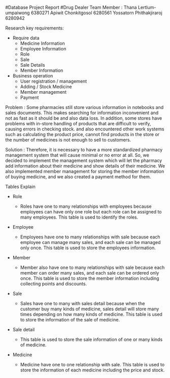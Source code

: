 #Database Project Report
#Drug Dealer
Team Member :
Thana Lertlum-umpaiwong 6380271
Apiwit Chonkitgosol 6280561
Yossatorn Phithakjiraroj 6280942

Research key requirements:
- Require data
    - Medicine Information
    - Employee Information
    - Role
    - Sale
    - Sale Details
    - Member Information
- Business operation
    - User registration / management
    - Adding / Stock Medicine
    - Member management
    - Payment
    
Problem : Some pharmacies still store various information in notebooks and sales documents. This makes searching for information inconvenient and not as fast as it should be and also data loss. In addition, some stores have problems with in-store handling of products that are difficult to verify, causing errors in checking stock. and also encountered other work systems such as calculating the product price, cannot find products in the store or the number of medicines is not enough to sell to customers.

Solution : Therefore, it is necessary to have a more standardized pharmacy management system that will cause minimal or no error at all. So, we decided to implement the management system which will let the pharmacy add information about their medicine and show details of their medicine. We also implemented member management for storing the member information of buying medicine, and we also created a payment method for them.


Tables Explain
- Role
	- Roles have one to many relationships with employees because employees can have only one role but each role can be assigned to many employees. This table is used to identify the roles.

- Employee
	- Employees have one to many relationships with sale because each employee can manage many sales, and each sale can be managed only once. This table is used to store the employees information.

- Member
	- Member also have one to many relationships with sale because each member can order many sales, and each sale can be ordered only once. This table is used to store the member information including collecting points and discounts.

- Sale
	- Sales have one to many with sales detail because when the customer buy many kinds of medicine, sales detail will store many times depending on how many kinds of medicine. This table is used to store the information of the sale of medicine.

- Sale detail
	- This table is used to store the sale information of one or many kinds of medicine.

- Medicine
	- Medicine have one to one relationship with sale. This table is used to store the information of each medicine including the price and stock.
